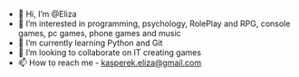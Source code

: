 - 👋 Hi, I’m @Eliza
- 👀 I’m interested in programming, psychology, RolePlay and RPG, console games, pc games, phone games and music
- 🌱 I’m currently learning Python and Git
- 💞️ I’m looking to collaborate on IT creating games
- 📫 How to reach me - kasperek.eliza@gmail.com
